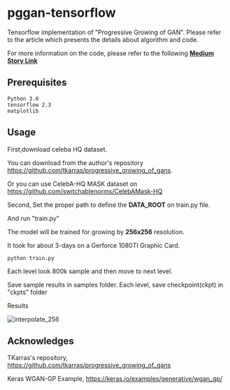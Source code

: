 # pggan-tensorflow
Tensorflow implementation of "Progressive Growing of GAN".
Please refer to the article which presents the details about algorithm and code. 

For more information on the code, please refer to the following **[Medium Story Link](https://fabulousjeong.medium.com/tensorflow2-0-pggan-progressive-growing-of-gans-for-improved-quality-stability-and-variation-67a474b39356)**


## Prerequisites

    Python 3.6
    tensorflow 2.3
    matplotlib

## Usage

First,download celeba HQ dataset. 

You can download from the author's repository https://github.com/tkarras/progressive_growing_of_gans.

Or you can use CelebA-HQ MASK dataset on https://github.com/switchablenorms/CelebAMask-HQ 

Second, 
Set the proper path to define the **DATA_ROOT** on train.py file. 

And run "train.py"

The model will be trained for growing by **256x256** resolution. 

It took for about 3-days on a Gerforce 1080TI Graphic Card. 

`python train.py`

Each level look 800k sample and then move to next level. 

Save sample results in samples folder. Each level, save checkpoint(ckpt) in "ckpts" folder

Results

![interpolate_256](./figures/celebHQ_interpolate.gif)


## Acknowledges

TKarras's repository, https://github.com/tkarras/progressive_growing_of_gans

Keras WGAN-GP Example, https://keras.io/examples/generative/wgan_gp/ 
